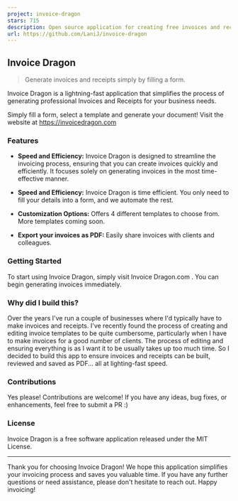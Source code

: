 ```yaml
---
project: invoice-dragon
stars: 715
description: Open source application for creating free invoices and receipts
url: https://github.com/LaniJ/invoice-dragon
---
```


Invoice Dragon
--------------

> Generate invoices and receipts simply by filling a form.

Invoice Dragon is a lightning-fast application that simplifies the process of generating professional Invoices and Receipts for your business needs.

Simply fill a form, select a template and generate your document! Visit the website at https://invoicedragon.com

### Features

-   **Speed and Efficiency:** Invoice Dragon is designed to streamline the invoicing process, ensuring that you can create invoices quickly and efficiently. It focuses solely on generating invoices in the most time-effective manner.
    
-   **Speed and Efficiency:** Invoice Dragon is time efficient. You only need to fill your details into a form, and we automate the rest.
    
-   **Customization Options:** Offers 4 different templates to choose from. More templates coming soon.
    
-   **Export your invoices as PDF:** Easily share invoices with clients and colleagues.
    

### Getting Started

To start using Invoice Dragon, simply visit Invoice Dragon.com . You can begin generating invoices immediately.

### Why did I build this?

Over the years I've run a couple of businesses where I'd typically have to make invoices and receipts. I've recently found the process of creating and editing invoice templates to be quite cumbersome, particularly when I have to make invoices for a good number of clients. The process of editing and ensuring everything is as I want it to be usually takes up too much time. So I decided to build this app to ensure invoices and receipts can be built, reviewed and saved as PDF... all at lighting-fast speed.

### Contributions

Yes please! Contributions are welcome! If you have any ideas, bug fixes, or enhancements, feel free to submit a PR :)

### License

Invoice Dragon is a free software application released under the MIT License.

* * *

Thank you for choosing Invoice Dragon! We hope this application simplifies your invoicing process and saves you valuable time. If you have any further questions or need assistance, please don't hesitate to reach out. Happy invoicing!
